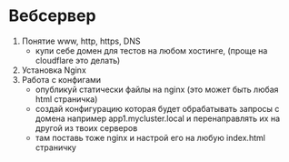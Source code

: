 # Вебсервер
1. Понятие www, http, https, DNS 
   - купи себе домен для тестов на любом хостинге, (проще на cloudflare это делать)
2. Установка Nginx 
3. Работа с конфигами 
   - опубликуй статически файлы на nginx (это может быть любая html страничка)
   - создай конфигурацию которая будет обрабатывать запросы с домена например app1.mycluster.local и перенаправлять их на другой из твоих серверов 
   - там поставь тоже nginx и настрой его на любую index.html страничку